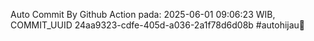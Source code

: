 Auto Commit By Github Action pada: 2025-06-01 09:06:23 WIB, COMMIT_UUID 24aa9323-cdfe-405d-a036-2a1f78d6d08b #autohijau🗿
